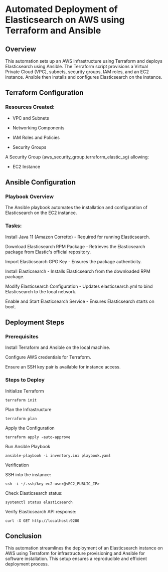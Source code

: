 # Automated Deployment of Elasticsearch on AWS using Terraform and Ansible

## Overview

This automation sets up an AWS infrastructure using Terraform and deploys Elasticsearch using Ansible. The Terraform script provisions a Virtual Private Cloud (VPC), subnets, security groups, IAM roles, and an EC2 instance. Ansible then installs and configures Elasticsearch on the instance.

## Terraform Configuration

### Resources Created:

- VPC and Subnets

- Networking Components

- IAM Roles and Policies

- Security Groups

A Security Group (aws_security_group.terraform_elastic_sg) allowing:

- EC2 Instance


## Ansible Configuration

### Playbook Overview

The Ansible playbook automates the installation and configuration of Elasticsearch on the EC2 instance.

### Tasks:

Install Java 11 (Amazon Corretto) - Required for running Elasticsearch.

Download Elasticsearch RPM Package - Retrieves the Elasticsearch package from Elastic's official repository.

Import Elasticsearch GPG Key - Ensures the package authenticity.

Install Elasticsearch - Installs Elasticsearch from the downloaded RPM package.

Modify Elasticsearch Configuration - Updates elasticsearch.yml to bind Elasticsearch to the local network.

Enable and Start Elasticsearch Service - Ensures Elasticsearch starts on boot.

## Deployment Steps

### Prerequisites

Install Terraform and Ansible on the local machine.

Configure AWS credentials for Terraform.

Ensure an SSH key pair is available for instance access.

### Steps to Deploy

Initialize Terraform
```
terraform init
```
Plan the Infrastructure
```
terraform plan
```
Apply the Configuration
```
terraform apply -auto-approve
```
Run Ansible Playbook
```
ansible-playbook -i inventory.ini playbook.yaml
```
Verification

SSH into the instance:
```
ssh -i ~/.ssh/key ec2-user@<EC2_PUBLIC_IP>
```
Check Elasticsearch status:
```
systemctl status elasticsearch
```
Verify Elasticsearch API response:
```
curl -X GET http://localhost:9200
```

## Conclusion

This automation streamlines the deployment of an Elasticsearch instance on AWS using Terraform for infrastructure provisioning and Ansible for software installation. This setup ensures a reproducible and efficient deployment process.